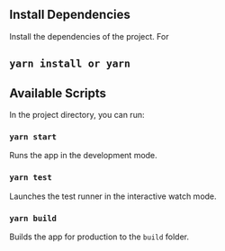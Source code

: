 ## Install Dependencies

Install the dependencies of the project. For

## `yarn install or yarn`

## Available Scripts

In the project directory, you can run:

### `yarn start`

Runs the app in the development mode.<br />


### `yarn test`

Launches the test runner in the interactive watch mode.<br />

### `yarn build`

Builds the app for production to the `build` folder.<br />

